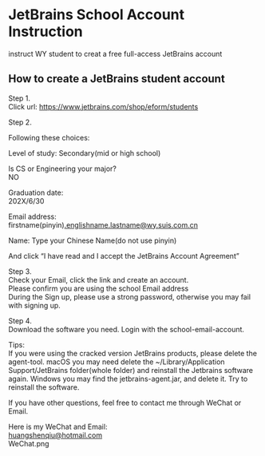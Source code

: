 # JetBrains School Account Instruction
 instruct WY student to creat a free full-access JetBrains account


## How to create a JetBrains student account

Step 1.   
Click url: https://www.jetbrains.com/shop/eform/students

Step 2.  

Following these choices:


Level of study: Secondary(mid or high school)  


Is CS or Engineering your major?   
NO  

Graduation date:    
202X/6/30  


Email address:  
firstname(pinyin).englishname.lastname@wy.suis.com.cn  


Name:
Type your Chinese Name(do not use pinyin)

And click “I have read and I accept the JetBrains Account Agreement”  

Step 3.  
Check your Email, click the link and create an account.  
Please confirm you are using the school Email address  
During the Sign up, please use a strong password, otherwise you may fail with signing up.  
 
Step 4.  
Download the software you need. Login with the school-email-account.  


Tips:  
If you were using the cracked version JetBrains products, please delete the agent-tool. macOS you may need delete the ~/Library/Application Support/JetBrains folder(whole folder) and reinstall the Jetbrains software again. Windows you may find the jetbrains-agent.jar, and delete it. Try to reinstall the software.
 
 
If you have other questions, feel free to contact me through WeChat or Email. 
 
Here is my WeChat and Email:   
huangshenqiu@hotmail.com  
WeChat.png   
